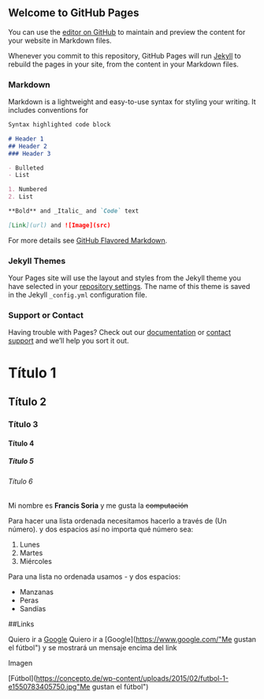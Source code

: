 ## Welcome to GitHub Pages

You can use the [editor on GitHub](https://github.com/PruebaGitHubFran/PruebaGitHubFran.github.io/edit/main/README.md) to maintain and preview the content for your website in Markdown files.

Whenever you commit to this repository, GitHub Pages will run [Jekyll](https://jekyllrb.com/) to rebuild the pages in your site, from the content in your Markdown files.

### Markdown

Markdown is a lightweight and easy-to-use syntax for styling your writing. It includes conventions for

```markdown
Syntax highlighted code block

# Header 1
## Header 2
### Header 3

- Bulleted
- List

1. Numbered
2. List

**Bold** and _Italic_ and `Code` text

[Link](url) and ![Image](src)
```

For more details see [GitHub Flavored Markdown](https://guides.github.com/features/mastering-markdown/).

### Jekyll Themes

Your Pages site will use the layout and styles from the Jekyll theme you have selected in your [repository settings](https://github.com/PruebaGitHubFran/PruebaGitHubFran.github.io/settings). The name of this theme is saved in the Jekyll `_config.yml` configuration file.

### Support or Contact

Having trouble with Pages? Check out our [documentation](https://docs.github.com/categories/github-pages-basics/) or [contact support](https://github.com/contact) and we’ll help you sort it out.


# Título 1
## Título 2
### Título 3
#### Título 4
##### Título 5
###### Título 6


Mi nombre es **Francis Soria** y me gusta la ~~computación~~


Para hacer una lista ordenada necesitamos hacerlo a través de (Un número). y dos espacios así no importa qué número sea: 
1.  Lunes
2.  Martes
11. Miércoles

Para una lista no ordenada usamos - y dos espacios:

-  Manzanas
-  Peras
-  Sandías


##Links

Quiero ir a [Google](https://www.google.com/)
Quiero ir a [Google](https://www.google.com/"Me gustan el fútbol") y se mostrará un mensaje encima del link

Imagen

[Fútbol](https://concepto.de/wp-content/uploads/2015/02/futbol-1-e1550783405750.jpg"Me gustan el fútbol")  
